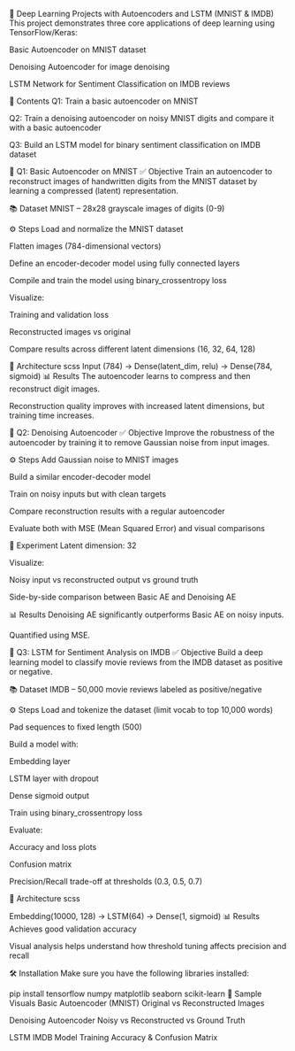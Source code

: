 🧠 Deep Learning Projects with Autoencoders and LSTM (MNIST & IMDB)
This project demonstrates three core applications of deep learning using TensorFlow/Keras:

Basic Autoencoder on MNIST dataset

Denoising Autoencoder for image denoising

LSTM Network for Sentiment Classification on IMDB reviews

📁 Contents
Q1: Train a basic autoencoder on MNIST

Q2: Train a denoising autoencoder on noisy MNIST digits and compare it with a basic autoencoder

Q3: Build an LSTM model for binary sentiment classification on IMDB dataset

🔸 Q1: Basic Autoencoder on MNIST
✅ Objective
Train an autoencoder to reconstruct images of handwritten digits from the MNIST dataset by learning a compressed (latent) representation.

📚 Dataset
MNIST – 28x28 grayscale images of digits (0-9)

⚙️ Steps
Load and normalize the MNIST dataset

Flatten images (784-dimensional vectors)

Define an encoder-decoder model using fully connected layers

Compile and train the model using binary_crossentropy loss

Visualize:

Training and validation loss

Reconstructed images vs original

Compare results across different latent dimensions (16, 32, 64, 128)

📐 Architecture
scss
Input (784) → Dense(latent_dim, relu) → Dense(784, sigmoid)
📊 Results
The autoencoder learns to compress and then reconstruct digit images.

Reconstruction quality improves with increased latent dimensions, but training time increases.

🔸 Q2: Denoising Autoencoder
✅ Objective
Improve the robustness of the autoencoder by training it to remove Gaussian noise from input images.

⚙️ Steps
Add Gaussian noise to MNIST images

Build a similar encoder-decoder model

Train on noisy inputs but with clean targets

Compare reconstruction results with a regular autoencoder

Evaluate both with MSE (Mean Squared Error) and visual comparisons

🧪 Experiment
Latent dimension: 32

Visualize:

Noisy input vs reconstructed output vs ground truth

Side-by-side comparison between Basic AE and Denoising AE

📊 Results
Denoising AE significantly outperforms Basic AE on noisy inputs.

Quantified using MSE.

🔸 Q3: LSTM for Sentiment Analysis on IMDB
✅ Objective
Build a deep learning model to classify movie reviews from the IMDB dataset as positive or negative.

📚 Dataset
IMDB – 50,000 movie reviews labeled as positive/negative

⚙️ Steps
Load and tokenize the dataset (limit vocab to top 10,000 words)

Pad sequences to fixed length (500)

Build a model with:

Embedding layer

LSTM layer with dropout

Dense sigmoid output

Train using binary_crossentropy loss

Evaluate:

Accuracy and loss plots

Confusion matrix

Precision/Recall trade-off at thresholds (0.3, 0.5, 0.7)

📐 Architecture
scss

Embedding(10000, 128) → LSTM(64) → Dense(1, sigmoid)
📊 Results
Achieves good validation accuracy

Visual analysis helps understand how threshold tuning affects precision and recall

🛠️ Installation
Make sure you have the following libraries installed:

pip install tensorflow numpy matplotlib seaborn scikit-learn
📸 Sample Visuals
Basic Autoencoder (MNIST)
Original vs Reconstructed Images

Denoising Autoencoder
Noisy vs Reconstructed vs Ground Truth

LSTM IMDB Model
Training Accuracy & Confusion Matrix
